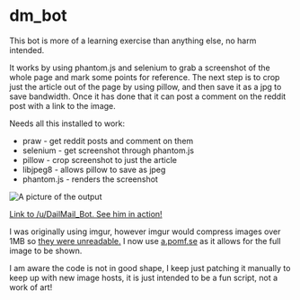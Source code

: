 dm_bot
======

This bot is more of a learning exercise than anything else, no harm intended.

It works by using phantom.js and selenium to grab a screenshot of the whole page and mark some points for reference. The next step is to crop just the article out of the page by using pillow, and then save it as a jpg to save bandwidth. Once it has done that it can post a comment on the reddit post with a link to the image.

Needs all this installed to work:

* praw        - get reddit posts and comment on them
* selenium    - get screenshot through phantom.js
* pillow      - crop screenshot to just the article
* libjpeg8    - allows pillow to save as jpeg
* phantom.js  - renders the screenshot 

![A picture of the output](http://i.imgur.com/gFrtGnb.png)

[Link to /u/DailMail_Bot. See him in action!](http://www.reddit.com/user/DailMail_Bot)

I was originally using imgur, however imgur would compress images over 1MB so [they were unreadable.](https://i.imgur.com/CQ5tLg1.jpg) I now use [a.pomf.se](http://a.pomf.se/sodjxu.jpg) as it allows for the full image to be shown.

I am aware the code is not in good shape, I keep just patching it manually to keep up with new image hosts, it is just intended to be a fun script, not a work of art!
